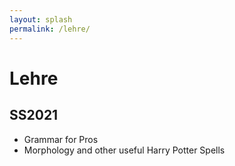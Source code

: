 ```yaml
---
layout: splash
permalink: /lehre/
---
```


# Lehre
## SS2021
* Grammar for Pros
* Morphology and other useful Harry Potter Spells